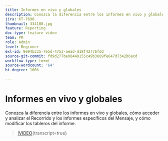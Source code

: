 ```yaml
---
title: Informes en vivo y globales
description: Conozca la diferencia entre los informes en vivo y globales, cómo acceder y analizar el Recorrido y los informes específicos del Mensaje, y cómo modificar los tableros del informe.
jira: KT-7690
thumbnail: 334108.jpg
feature: Reporting
doc-type: feature video
team: PM
role: Admin
level: Beginner
exl-id: 9e94b335-7e5d-4753-aead-d18f42776fdd
source-git-commit: fd9d277be00449155c49b3809fe647d7342b6acd
workflow-type: tm+mt
source-wordcount: '64'
ht-degree: 100%

---
```


# Informes en vivo y globales

Conozca la diferencia entre los informes en vivo y globales, cómo acceder y analizar el Recorrido y los informes específicos del Mensaje, y cómo modificar los tableros del informe.  

>[!VIDEO](https://video.tv.adobe.com/v/334108?quality=12&learn=on){transcript=true}
